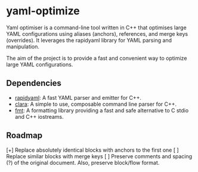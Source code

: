 # yaml-optimize

Yaml optimiser is a command-line tool written in C++ that optimises large YAML configurations using aliases (anchors), references, and merge keys (overrides). It leverages the rapidyaml library for YAML parsing and manipulation.

The aim of the project is to provide a fast and convenient way to optimize large YAML configurations.

## Dependencies

- [rapidyaml](https://github.com/biojppm/rapidyaml): A fast YAML parser and emitter for C++.
- [clara](https://github.com/catchorg/Clara): A simple to use, composable command line parser for C++.
- [fmt](https://github.com/fmtlib/fmt): A formatting library providing a fast and safe alternative to C stdio and C++ iostreams.

## Roadmap

[+] Replace absolutely identical blocks with anchors to the first one
[ ] Replace similar blocks with merge keys
[ ] Preserve comments and spacing (?) of the original document. Also, preserve block/flow format.
